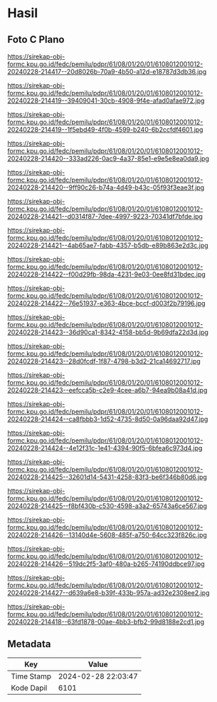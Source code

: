 # Hasil

## Foto C Plano

https://sirekap-obj-formc.kpu.go.id/fedc/pemilu/pdpr/61/08/01/20/01/6108012001012-20240228-214417--20d8026b-70a9-4b50-a12d-e18787d3db36.jpg

https://sirekap-obj-formc.kpu.go.id/fedc/pemilu/pdpr/61/08/01/20/01/6108012001012-20240228-214419--39409041-30cb-4908-9f4e-afad0afae972.jpg

https://sirekap-obj-formc.kpu.go.id/fedc/pemilu/pdpr/61/08/01/20/01/6108012001012-20240228-214419--1f5ebd49-4f0b-4599-b240-6b2ccfdf4601.jpg

https://sirekap-obj-formc.kpu.go.id/fedc/pemilu/pdpr/61/08/01/20/01/6108012001012-20240228-214420--333ad226-0ac9-4a37-85e1-e9e5e8ea0da9.jpg

https://sirekap-obj-formc.kpu.go.id/fedc/pemilu/pdpr/61/08/01/20/01/6108012001012-20240228-214420--9ff90c26-b74a-4d49-b43c-05f93f3eae3f.jpg

https://sirekap-obj-formc.kpu.go.id/fedc/pemilu/pdpr/61/08/01/20/01/6108012001012-20240228-214421--d0314f87-7dee-4997-9223-70341df7bfde.jpg

https://sirekap-obj-formc.kpu.go.id/fedc/pemilu/pdpr/61/08/01/20/01/6108012001012-20240228-214421--4ab65ae7-fabb-4357-b5db-e89b863e2d3c.jpg

https://sirekap-obj-formc.kpu.go.id/fedc/pemilu/pdpr/61/08/01/20/01/6108012001012-20240228-214422--f00d29fb-98da-4231-9e03-0ee8fd31bdec.jpg

https://sirekap-obj-formc.kpu.go.id/fedc/pemilu/pdpr/61/08/01/20/01/6108012001012-20240228-214422--76e51937-e363-4bce-bccf-d003f2b79196.jpg

https://sirekap-obj-formc.kpu.go.id/fedc/pemilu/pdpr/61/08/01/20/01/6108012001012-20240228-214423--36d90ca1-8342-4158-bb5d-9b69dfa22d3d.jpg

https://sirekap-obj-formc.kpu.go.id/fedc/pemilu/pdpr/61/08/01/20/01/6108012001012-20240228-214423--28d0fcdf-1f87-4798-b3d2-21ca14692717.jpg

https://sirekap-obj-formc.kpu.go.id/fedc/pemilu/pdpr/61/08/01/20/01/6108012001012-20240228-214423--eefcca5b-c2e9-4cee-a6b7-94ea9b08a41d.jpg

https://sirekap-obj-formc.kpu.go.id/fedc/pemilu/pdpr/61/08/01/20/01/6108012001012-20240228-214424--ca8fbbb3-1d52-4735-8d50-0a96daa92d47.jpg

https://sirekap-obj-formc.kpu.go.id/fedc/pemilu/pdpr/61/08/01/20/01/6108012001012-20240228-214424--4e12f31c-1e41-4394-90f5-6bfea6c973d4.jpg

https://sirekap-obj-formc.kpu.go.id/fedc/pemilu/pdpr/61/08/01/20/01/6108012001012-20240228-214425--32601d14-5431-4258-83f3-be6f346b80d6.jpg

https://sirekap-obj-formc.kpu.go.id/fedc/pemilu/pdpr/61/08/01/20/01/6108012001012-20240228-214425--f8bf430b-c530-4598-a3a2-65743a6ce567.jpg

https://sirekap-obj-formc.kpu.go.id/fedc/pemilu/pdpr/61/08/01/20/01/6108012001012-20240228-214426--13140d4e-5608-485f-a750-64cc323f826c.jpg

https://sirekap-obj-formc.kpu.go.id/fedc/pemilu/pdpr/61/08/01/20/01/6108012001012-20240228-214426--519dc2f5-3af0-480a-b265-74190ddbce97.jpg

https://sirekap-obj-formc.kpu.go.id/fedc/pemilu/pdpr/61/08/01/20/01/6108012001012-20240228-214427--d639a6e8-b39f-433b-957a-ad32e2308ee2.jpg

https://sirekap-obj-formc.kpu.go.id/fedc/pemilu/pdpr/61/08/01/20/01/6108012001012-20240228-214418--63fd1878-00ae-4bb3-bfb2-99d8188e2cd1.jpg


## Metadata

| Key        | Value               |
| ---------- | ------------------- |
| Time Stamp | 2024-02-28 22:03:47 |
| Kode Dapil | 6101                |




